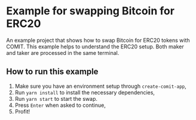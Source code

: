 # Example for swapping Bitcoin for ERC20

An example project that shows how to swap Bitcoin for ERC20 tokens with COMIT.
This example helps to understand the ERC20 setup.
Both maker and taker are processed in the same terminal.

## How to run this example

1. Make sure you have an environment setup through `create-comit-app`, 
2. Run `yarn install` to install the necessary dependencies,
3. Run `yarn start` to start the swap.
4. Press `Enter` when asked to continue,
5. Profit!
